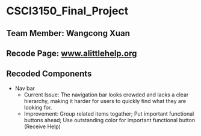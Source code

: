 # CSCI3150_Final_Project

## Team Member: Wangcong Xuan

## Recode Page: www.alittlehelp.org


## Recoded Components
* Nav bar
  * Current Issue: The navigation bar looks crowded and lacks a clear hierarchy, making it harder for users to quickly find what they are looking for.
  * Improvement: Group related items togather; Put important functional buttons ahead; Use outstanding color for important functional button (Receive Help)